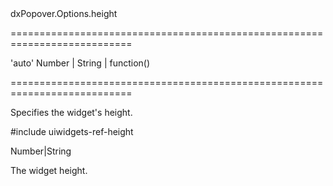 <!--id-->dxPopover.Options.height<!--/id-->
===========================================================================
<!--default-->'auto'<!--/default-->
<!--type-->Number | String | function()<!--/type-->
===========================================================================

<!--shortDescription-->
Specifies the widget's height.
<!--/shortDescription-->

<!--fullDescription-->
#include uiwidgets-ref-height
<!--/fullDescription-->
<!--typeFunctionReturnType-->Number|String<!--/typeFunctionReturnType-->
<!--typeFunctionReturnDescription-->
The widget height.
<!--/typeFunctionReturnDescription-->